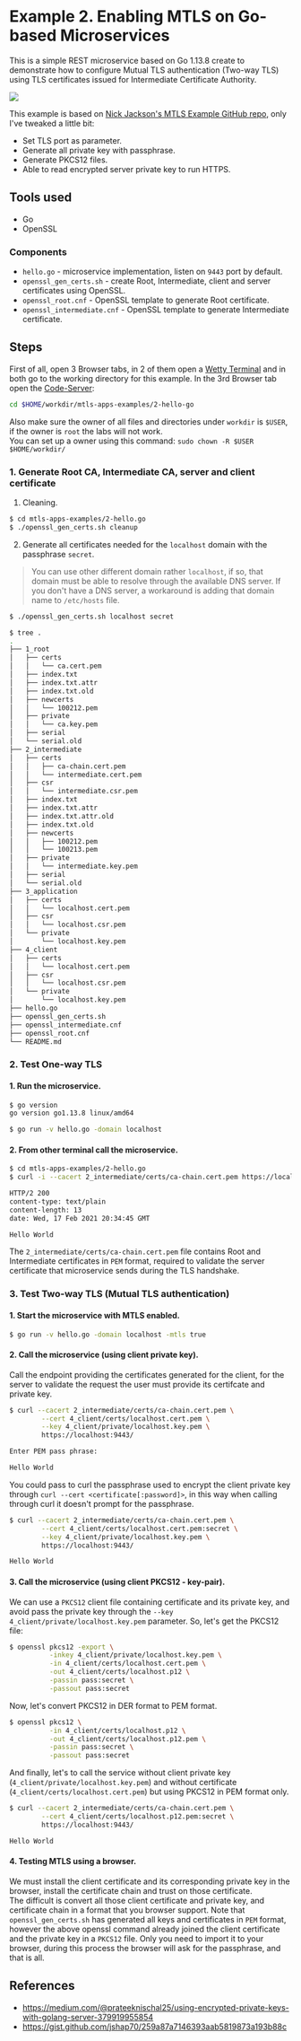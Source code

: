 # Example 2. Enabling MTLS on Go-based Microservices

This is a simple REST microservice based on Go 1.13.8 create to demonstrate how to configure Mutual TLS authentication (Two-way TLS) using TLS certificates issued for Intermediate Certificate Authority.

![](../img/mtls-go-0-hello-microservice-arch.png)

This example is based on [Nick Jackson's MTLS Example GitHub repo](https://github.com/nicholasjackson/mtls-go-example), only I've tweaked a little bit:
- Set TLS port as parameter.
- Generate all private key with passphrase.
- Generate PKCS12 files.
- Able to read encrypted server private key to run HTTPS.

## Tools used

* Go
* OpenSSL

### Components

* `hello.go` - microservice implementation, listen on `9443` port by default.
* `openssl_gen_certs.sh` - create Root, Intermediate, client and server certificates using OpenSSL.
* `openssl_root.cnf` - OpenSSL template to generate Root certificate.
* `openssl_intermediate.cnf` - OpenSSL template to generate Intermediate certificate.


## Steps

First of all, open 3 Browser tabs, in 2 of them open a [Wetty Terminal](../) and in both go to the working directory for this example. In the 3rd Browser tab open the [Code-Server](../):

```sh
cd $HOME/workdir/mtls-apps-examples/2-hello-go
```

Also make sure the owner of all files and directories under `workdir` is `$USER`, if the owner is `root` the labs will not work.  
You can set up a owner using this command: `sudo chown -R $USER $HOME/workdir/`


### 1. Generate Root CA, Intermediate CA, server and client certificate

1. Cleaning.   

```sh
$ cd mtls-apps-examples/2-hello.go
$ ./openssl_gen_certs.sh cleanup
```

2. Generate all certificates needed for the `localhost` domain with the passphrase `secret`.

> You can use other different domain rather `localhost`, if so, that domain must be able to resolve through the available DNS server. If you don't have a DNS server, a workaround is adding that domain name to `/etc/hosts` file.

```sh
$ ./openssl_gen_certs.sh localhost secret

$ tree .
.
├── 1_root
│   ├── certs
│   │   └── ca.cert.pem
│   ├── index.txt
│   ├── index.txt.attr
│   ├── index.txt.old
│   ├── newcerts
│   │   └── 100212.pem
│   ├── private
│   │   └── ca.key.pem
│   ├── serial
│   └── serial.old
├── 2_intermediate
│   ├── certs
│   │   ├── ca-chain.cert.pem
│   │   └── intermediate.cert.pem
│   ├── csr
│   │   └── intermediate.csr.pem
│   ├── index.txt
│   ├── index.txt.attr
│   ├── index.txt.attr.old
│   ├── index.txt.old
│   ├── newcerts
│   │   ├── 100212.pem
│   │   └── 100213.pem
│   ├── private
│   │   └── intermediate.key.pem
│   ├── serial
│   └── serial.old
├── 3_application
│   ├── certs
│   │   └── localhost.cert.pem
│   ├── csr
│   │   └── localhost.csr.pem
│   └── private
│       └── localhost.key.pem
├── 4_client
│   ├── certs
│   │   └── localhost.cert.pem
│   ├── csr
│   │   └── localhost.csr.pem
│   └── private
│       └── localhost.key.pem
├── hello.go
├── openssl_gen_certs.sh
├── openssl_intermediate.cnf
├── openssl_root.cnf
└── README.md
```

### 2. Test One-way TLS

#### 1. Run the microservice.   

```sh
$ go version
go version go1.13.8 linux/amd64

$ go run -v hello.go -domain localhost
```

#### 2. From other terminal call the microservice.   

```sh
$ cd mtls-apps-examples/2-hello.go
$ curl -i --cacert 2_intermediate/certs/ca-chain.cert.pem https://localhost:9443/

HTTP/2 200 
content-type: text/plain
content-length: 13
date: Wed, 17 Feb 2021 20:34:45 GMT

Hello World 
```

The `2_intermediate/certs/ca-chain.cert.pem` file contains Root and Intermediate certificates in `PEM` format, required to validate the server certificate that microservice sends during the TLS handshake.

### 3. Test Two-way TLS (Mutual TLS authentication)

#### 1. Start the microservice with MTLS enabled.   

```sh
$ go run -v hello.go -domain localhost -mtls true
```

#### 2. Call the microservice (using client private key).   

Call the endpoint providing the certificates generated for the client, for the server to validate the request the user must provide its certifcate and private key.

```sh
$ curl --cacert 2_intermediate/certs/ca-chain.cert.pem \
        --cert 4_client/certs/localhost.cert.pem \
        --key 4_client/private/localhost.key.pem \
        https://localhost:9443/

Enter PEM pass phrase:

Hello World 
```

You could pass to curl the passphrase used to encrypt the client private key through `curl --cert <certificate[:password]>`, in this way when calling through curl it doesn't prompt for the passphrase. 

```sh
$ curl --cacert 2_intermediate/certs/ca-chain.cert.pem \
        --cert 4_client/certs/localhost.cert.pem:secret \
        --key 4_client/private/localhost.key.pem \
        https://localhost:9443/

Hello World 
```

#### 3. Call the microservice (using client PKCS12 - key-pair).  

We can use a `PKCS12` client file containing certificate and its private key, and avoid pass the private key through the `--key 4_client/private/localhost.key.pem` parameter. 
So, let's get the PKCS12 file:   

```sh
$ openssl pkcs12 -export \
          -inkey 4_client/private/localhost.key.pem \
          -in 4_client/certs/localhost.cert.pem \
          -out 4_client/certs/localhost.p12 \
          -passin pass:secret \
          -passout pass:secret
```

Now, let's convert PKCS12 in DER format to PEM format.

```sh
$ openssl pkcs12 \
          -in 4_client/certs/localhost.p12 \
          -out 4_client/certs/localhost.p12.pem \
          -passin pass:secret \
          -passout pass:secret
```

And finally, let's to call the service without client private key (`4_client/private/localhost.key.pem`) and without certificate (`4_client/certs/localhost.cert.pem`) but using PKCS12 in PEM format only.

```sh
$ curl --cacert 2_intermediate/certs/ca-chain.cert.pem \
        --cert 4_client/certs/localhost.p12.pem:secret \
        https://localhost:9443/

Hello World 
```

#### 4. Testing MTLS using a browser.   

We must install the client certificate and its corresponding private key in the browser, install the certificate chain and trust on those certificate.   
The difficult is convert all those client certificate and private key, and certificate chain in a format that you browser support. Note that `openssl_gen_certs.sh` has generated all keys and certificates in `PEM` format, however the above openssl command already joined the client certificate and the private key in a `PKCS12` file. Only you need to import it to your browser, during this process the browser will ask for the passphrase, and that is all.


## References

* https://medium.com/@prateeknischal25/using-encrypted-private-keys-with-golang-server-379919955854
* https://gist.github.com/jshap70/259a87a7146393aab5819873a193b88c

